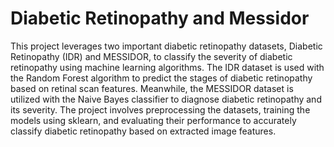 # Diabetic Retinopathy and Messidor
This project leverages two important diabetic retinopathy datasets, Diabetic Retinopathy (IDR) and MESSIDOR, to classify the severity of diabetic retinopathy using machine learning algorithms. The IDR dataset is used with the Random Forest algorithm to predict the stages of diabetic retinopathy based on retinal scan features. Meanwhile, the MESSIDOR dataset is utilized with the Naive Bayes classifier to diagnose diabetic retinopathy and its severity. The project involves preprocessing the datasets, training the models using sklearn, and evaluating their performance to accurately classify diabetic retinopathy based on extracted image features.
